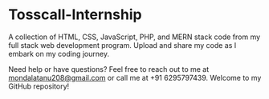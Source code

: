 # Tosscall-Internship
A collection of HTML, CSS, JavaScript, PHP, and MERN stack code from my full stack web development program. Upload and share my code as I embark on my coding journey.

Need help or have questions? Feel free to reach out to me at mondalatanu208@gmail.com or call me at +91 6295797439. Welcome to my GitHub repository!
